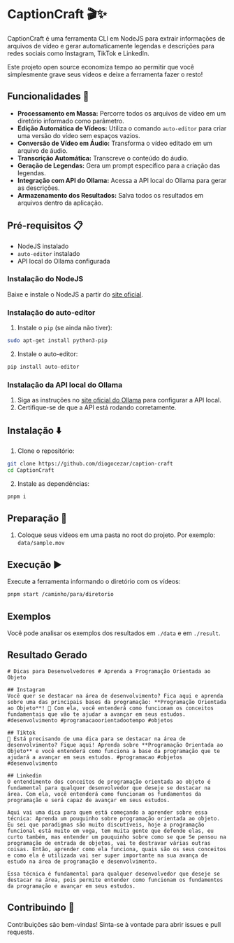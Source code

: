 # CaptionCraft 🎬✨

CaptionCraft é uma ferramenta CLI em NodeJS para extrair informações de arquivos de vídeo e gerar automaticamente legendas e descrições para redes sociais como Instagram, TikTok e LinkedIn.

Este projeto open source economiza tempo ao permitir que você simplesmente grave seus vídeos e deixe a ferramenta fazer o resto!

## Funcionalidades 🚀

- **Processamento em Massa:** Percorre todos os arquivos de vídeo em um diretório informado como parâmetro.
- **Edição Automática de Vídeos:** Utiliza o comando `auto-editor` para criar uma versão do vídeo sem espaços vazios.
- **Conversão de Vídeo em Áudio:** Transforma o vídeo editado em um arquivo de áudio.
- **Transcrição Automática:** Transcreve o conteúdo do áudio.
- **Geração de Legendas:** Gera um prompt específico para a criação das legendas.
- **Integração com API do Ollama:** Acessa a API local do Ollama para gerar as descrições.
- **Armazenamento dos Resultados:** Salva todos os resultados em arquivos dentro da aplicação.

## Pré-requisitos 📋

- NodeJS instalado
- `auto-editor` instalado
- API local do Ollama configurada

### Instalação do NodeJS

Baixe e instale o NodeJS a partir do [site oficial](https://nodejs.org/).

### Instalação do auto-editor

1. Instale o `pip` (se ainda não tiver):

```bash
sudo apt-get install python3-pip
```

2. Instale o auto-editor:

```bash
pip install auto-editor
```

### Instalação da API local do Ollama

1. Siga as instruções no [site oficial do Ollama](https://ollama.com/) para configurar a API local.
2. Certifique-se de que a API está rodando corretamente.

## Instalação ⬇️

1. Clone o repositório:

```bash
git clone https://github.com/diogocezar/caption-craft
cd CaptionCraft
```

2. Instale as dependências:

```bash
pnpm i
```

## Preparação 🚀

1. Coloque seus vídeos em uma pasta no root do projeto. Por exemplo: `data/sample.mov`

## Execução ▶️

Execute a ferramenta informando o diretório com os vídeos:

```bash
pnpm start /caminho/para/diretorio
```

## Exemplos

Você pode analisar os exemplos dos resultados em `./data` e em `./result`.

## Resultado Gerado

```
# Dicas para Desenvolvedores # Aprenda a Programação Orientada ao Objeto

## Instagram
Você quer se destacar na área de desenvolvimento? Fica aqui e aprenda sobre uma das principais bases da programação: **Programação Orientada ao Objeto**! 🤯 Com ela, você entenderá como funcionam os conceitos fundamentais que vão te ajudar a avançar em seus estudos. #desenvolvimento #programacaoorientadootempo #objetos

## Tiktok
🚀 Está precisando de uma dica para se destacar na área de desenvolvimento? Fique aqui! Aprenda sobre **Programação Orientada ao Objeto** e você entenderá como funciona a base da programação que te ajudará a avançar em seus estudos. #programacao #objetos #desenvolvimento

## Linkedin
O entendimento dos conceitos de programação orientada ao objeto é fundamental para qualquer desenvolvedor que deseje se destacar na área. Com ela, você entenderá como funcionam os fundamentos da programação e será capaz de avançar em seus estudos.

Aqui vai uma dica para quem está começando a aprender sobre essa técnica: Aprenda um pouquinho sobre programação orientada ao objeto. Eu sei que paradigmas são muito discutíveis, hoje a programação funcional está muito em voga, tem muita gente que defende elas, eu curto também, mas entender um pouquinho sobre como se que Se pensou na programação de entrada de objetos, vai te destravar várias outras coisas. Então, aprender como ela funciona, quais são os seus conceitos e como ela é utilizada vai ser super importante na sua avança de estudo na área de programação e desenvolvimento.

Essa técnica é fundamental para qualquer desenvolvedor que deseje se destacar na área, pois permite entender como funcionam os fundamentos da programação e avançar em seus estudos.
```

## Contribuindo 🤝

Contribuições são bem-vindas! Sinta-se à vontade para abrir issues e pull requests.

